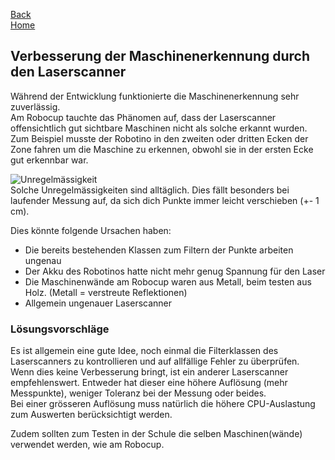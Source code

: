 [Back](VerbesserungsvorschlaegeMFT)  
[Home](home)  
## Verbesserung der Maschinenerkennung durch den Laserscanner

Während der Entwicklung funktionierte die Maschinenerkennung sehr zuverlässig.  
Am Robocup tauchte das Phänomen auf, dass der Laserscanner offensichtlich gut sichtbare Maschinen nicht als solche erkannt wurden.
Zum Beispiel musste der Robotino in den zweiten oder dritten Ecken der Zone fahren um die Maschine zu erkennen, obwohl sie in der ersten Ecke gut erkennbar war.  

![Unregelmässigkeit](https://gitlab.com/solidus/hefei/uploads/df8fd4338994055c5ac48a2811c451ba/Unregelmässigkeit.JPG)  
Solche Unregelmässigkeiten sind alltäglich. Dies fällt besonders bei laufender Messung auf, da sich dich Punkte immer leicht verschieben (+- 1 cm).  
  
  
Dies könnte folgende Ursachen haben:  
- Die bereits bestehenden Klassen zum Filtern der Punkte arbeiten ungenau
- Der Akku des Robotinos hatte nicht mehr genug Spannung für den Laser
- Die Maschinenwände am Robocup waren aus Metall, beim testen aus Holz. (Metall = verstreute Reflektionen)
- Allgemein ungenauer Laserscanner  

### Lösungsvorschläge

Es ist allgemein eine gute Idee, noch einmal die Filterklassen des Laserscanners zu kontrollieren und auf allfällige Fehler zu überprüfen. Wenn dies keine Verbesserung bringt, ist ein anderer Laserscanner empfehlenswert. Entweder hat dieser eine höhere Auflösung (mehr Messpunkte), weniger Toleranz bei der Messung oder beides.  
Bei einer grösseren Auflösung muss natürlich die höhere CPU-Auslastung zum Auswerten berücksichtigt werden.  
  
Zudem sollten zum Testen in der Schule die selben Maschinen(wände) verwendet werden, wie am Robocup.

